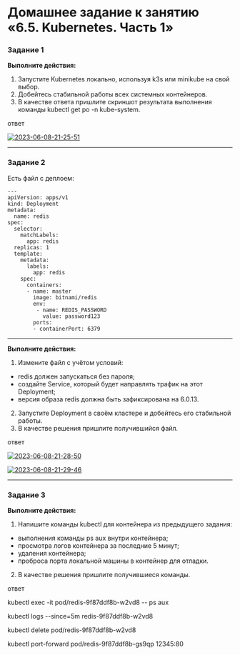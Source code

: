 # Домашнее задание к занятию «6.5. Kubernetes. Часть 1»


### Задание 1

**Выполните действия:**

1. Запустите Kubernetes локально, используя k3s или minikube на свой выбор.
1. Добейтесь стабильной работы всех системных контейнеров.
2. В качестве ответа пришлите скриншот результата выполнения команды kubectl get po -n kube-system.

ответ

<a href="https://ibb.co/rpzGBZS"><img src="https://i.ibb.co/X5KZnzg/2023-06-08-21-25-51.png" alt="2023-06-08-21-25-51" border="0"></a>

------
### Задание 2


Есть файл с деплоем:

```
---
apiVersion: apps/v1
kind: Deployment
metadata:
  name: redis
spec:
  selector:
    matchLabels:
      app: redis
  replicas: 1
  template:
    metadata:
      labels:
        app: redis
    spec:
      containers:
      - name: master
        image: bitnami/redis
        env:
         - name: REDIS_PASSWORD
           value: password123
        ports:
        - containerPort: 6379
```

------
**Выполните действия:**

1. Измените файл с учётом условий:

 * redis должен запускаться без пароля;
 * создайте Service, который будет направлять трафик на этот Deployment;
 * версия образа redis должна быть зафиксирована на 6.0.13.

2. Запустите Deployment в своём кластере и добейтесь его стабильной работы.
3. В качестве решения пришлите получившийся файл.

ответ

<a href="https://ibb.co/jbYTnZk"><img src="https://i.ibb.co/DzFt0gf/2023-06-08-21-28-50.png" alt="2023-06-08-21-28-50" border="0"></a>

<a href="https://ibb.co/GW5mp8G"><img src="https://i.ibb.co/m9cpT2d/2023-06-08-21-29-46.png" alt="2023-06-08-21-29-46" border="0"></a>

------
### Задание 3

**Выполните действия:**

1. Напишите команды kubectl для контейнера из предыдущего задания:

 - выполнения команды ps aux внутри контейнера;
 - просмотра логов контейнера за последние 5 минут;
 - удаления контейнера;
 - проброса порта локальной машины в контейнер для отладки.

2. В качестве решения пришлите получившиеся команды.

ответ

kubectl exec -it pod/redis-9f87ddf8b-w2vd8 -- ps aux

kubectl logs --since=5m redis-9f87ddf8b-w2vd8

kubectl delete pod/redis-9f87ddf8b-w2vd8

kubectl port-forward pod/redis-9f87ddf8b-gs9qp 12345:80
